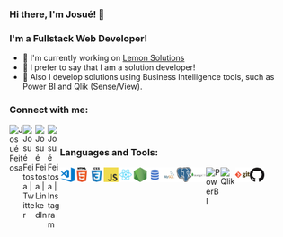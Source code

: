 ### Hi there, I'm Josué! 👋

### I'm a Fullstack Web Developer!
- 🔭 I'm currently working on [Lemon Solutions](https://lemonsolutions.com.br)
- 🎯 I prefer to say that I am a solution developer!
- 🚀 Also I develop solutions using Business Intelligence tools, such as Power BI and Qlik (Sense/View).

### Connect with me:

[<img align="left" alt="Josué Feitosa" width="24px" src="https://cdn.jsdelivr.net/npm/simple-icons@v3/icons/facebook.svg" />](https://www.facebook.com/josueccb)
[<img align="left" alt="Josué Feitosa | Twitter" width="22px" src="https://cdn.jsdelivr.net/npm/simple-icons@v3/icons/twitter.svg" />](https://twitter.com/josue_feitosa95)
[<img align="left" alt="Josué Feitosa | LinkedIn" width="22px" src="https://cdn.jsdelivr.net/npm/simple-icons@v3/icons/linkedin.svg" />](https://www.linkedin.com/in/josu%C3%A9-feitosa-43a4608a)
[<img align="left" alt="Josué Feitosa | Instagram" width="22px" src="https://cdn.jsdelivr.net/npm/simple-icons@v3/icons/instagram.svg" />](https://www.instagram.com/josue.feitosa)

<br />

### Languages and Tools:

<img align="left" alt="Visual Studio Code" width="26px" src="https://raw.githubusercontent.com/github/explore/80688e429a7d4ef2fca1e82350fe8e3517d3494d/topics/visual-studio-code/visual-studio-code.png" />
<img align="left" alt="HTML5" width="26px" src="https://raw.githubusercontent.com/github/explore/80688e429a7d4ef2fca1e82350fe8e3517d3494d/topics/html/html.png" />
<img align="left" alt="CSS3" width="26px" src="https://raw.githubusercontent.com/github/explore/80688e429a7d4ef2fca1e82350fe8e3517d3494d/topics/css/css.png" />
<img align="left" alt="JavaScript" width="26px" src="https://raw.githubusercontent.com/github/explore/80688e429a7d4ef2fca1e82350fe8e3517d3494d/topics/javascript/javascript.png" />
<img align="left" alt="React" width="26px" src="https://raw.githubusercontent.com/github/explore/80688e429a7d4ef2fca1e82350fe8e3517d3494d/topics/react/react.png" />
<img align="left" alt="Node.js" width="26px" src="https://raw.githubusercontent.com/github/explore/80688e429a7d4ef2fca1e82350fe8e3517d3494d/topics/nodejs/nodejs.png" />
<img align="left" alt="SQL" width="26px" src="https://raw.githubusercontent.com/github/explore/80688e429a7d4ef2fca1e82350fe8e3517d3494d/topics/sql/sql.png" />
<img align="left" alt="MySQL" width="26px" src="https://raw.githubusercontent.com/github/explore/80688e429a7d4ef2fca1e82350fe8e3517d3494d/topics/mysql/mysql.png" />
<img align="left" alt="PostgreSQL" width="26px" src="https://raw.githubusercontent.com/github/explore/80688e429a7d4ef2fca1e82350fe8e3517d3494d/topics/postgresql/postgresql.png" />
<img align="left" alt="MongoDB" width="26px" src="https://raw.githubusercontent.com/github/explore/80688e429a7d4ef2fca1e82350fe8e3517d3494d/topics/mongodb/mongodb.png" />
<img align="left" alt="PowerBI" width="26px" src="https://iconape.com/wp-content/files/rf/85510/png/power-bi-1.png" />
<img align="left" alt="Qlik" width="26px" src="https://icon2.cleanpng.com/20180425/kcw/kisspng-qlik-business-intelligence-software-dashboard-logo-5ae07723d7ccf1.9585457715246600038839.jpg" />
<img align="left" alt="Git" width="26px" src="https://raw.githubusercontent.com/github/explore/80688e429a7d4ef2fca1e82350fe8e3517d3494d/topics/git/git.png" />
<img align="left" alt="GitHub" width="26px" src="https://raw.githubusercontent.com/github/explore/78df643247d429f6cc873026c0622819ad797942/topics/github/github.png" />
